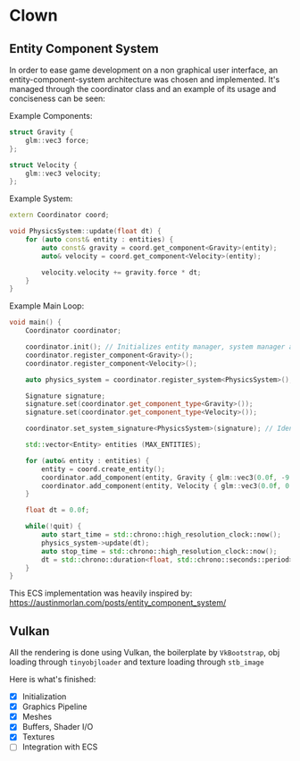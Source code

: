 # Clown

## Entity Component System

In order to ease game development on a non graphical user interface, an entity-component-system architecture was chosen and implemented. It's managed through the coordinator class and an example of its usage and conciseness can be seen:

Example Components:
```cpp
struct Gravity {
    glm::vec3 force;
};

struct Velocity {
    glm::vec3 velocity;
};
```

Example System:
```cpp
extern Coordinator coord;

void PhysicsSystem::update(float dt) {
    for (auto const& entity : entities) {
        auto const& gravity = coord.get_component<Gravity>(entity);
        auto& velocity = coord.get_component<Velocity>(entity);

        velocity.velocity += gravity.force * dt;
    }
}
```

Example Main Loop:

```cpp
void main() {
    Coordinator coordinator;

    coordinator.init(); // Initializes entity manager, system manager and component manager
    coordinator.register_component<Gravity>();
    coordinator.register_component<Velocity>();

    auto physics_system = coordinator.register_system<PhysicsSystem>();

    Signature signature;
    signature.set(coordinator.get_component_type<Gravity>());
    signature.set(coordinator.get_component_type<Velocity>());

    coordinator.set_system_signature<PhysicsSystem>(signature); // Identify which components are going to be used in the system

    std::vector<Entity> entities (MAX_ENTITIES);

    for (auto& entity : entities) {
        entity = coord.create_entity();
        coordinator.add_component(entity, Gravity { glm::vec3(0.0f, -9.81f, 0.0f) });
        coordinator.add_component(entity, Velocity { glm::vec3(0.0f, 0.0f, 0.0f) });
    }

    float dt = 0.0f;

    while(!quit) {
        auto start_time = std::chrono::high_resolution_clock::now();
        physics_system->update(dt);
        auto stop_time = std::chrono::high_resolution_clock::now();
        dt = std::chrono::duration<float, std::chrono::seconds::period>(stop_time - start_time).count();
    }
}
```

This ECS implementation was heavily inspired by: https://austinmorlan.com/posts/entity_component_system/

## Vulkan

All the rendering is done using Vulkan, the boilerplate by `VkBootstrap`, obj loading through `tinyobjloader` and texture loading through `stb_image`

Here is what's finished:
- [X] Initialization 
- [X] Graphics Pipeline
- [X] Meshes
- [X] Buffers, Shader I/O
- [X] Textures
- [ ] Integration with ECS
